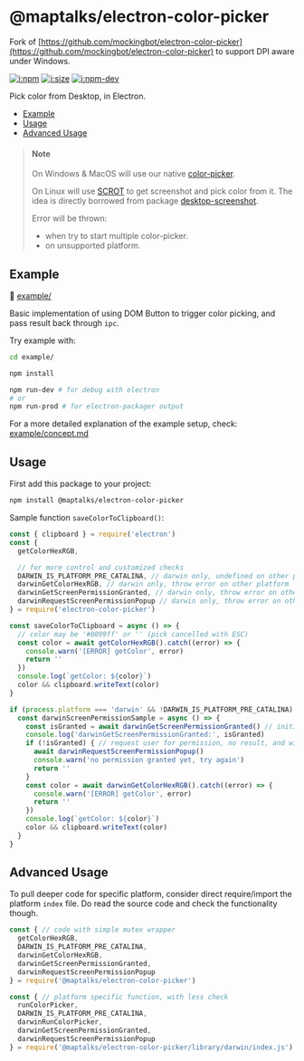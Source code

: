 # @maptalks/electron-color-picker

Fork of [https://github.com/mockingbot/electron-color-picker](https://github.com/mockingbot/electron-color-picker) to support DPI aware under Windows.

[![i:npm]][l:npm]
[![i:size]][l:size]
[![i:npm-dev]][l:npm]

Pick color from Desktop, in Electron.

[i:npm]: https://img.shields.io/npm/v/electron-color-picker?colorB=blue
[i:npm-dev]: https://img.shields.io/npm/v/electron-color-picker/dev
[l:npm]: https://npm.im/electron-color-picker
[i:size]: https://packagephobia.now.sh/badge?p=electron-color-picker
[l:size]: https://packagephobia.now.sh/result?p=electron-color-picker

[//]: # (NON_PACKAGE_CONTENT)


* [Example](#example)
* [Usage](#usage)
* [Advanced Usage](#advanced-usage)


> #### Note
> 
> On Windows & MacOS will use our native [color-picker](https://github.com/mockingbot/mb_colorpicker_desktop_native).
> 
> On Linux will use [SCROT][l:scrot] to get screenshot and pick color from it.
> The idea is directly borrowed from package [desktop-screenshot][l:desktop-screenshot].
> 
> Error will be thrown:
> - when try to start multiple color-picker.
> - on unsupported platform.

[l:scrot]: https://en.wikipedia.org/wiki/Scrot
[l:desktop-screenshot]: https://npm.im/desktop-screenshot


## Example

📁 [example/](example/)

Basic implementation of using DOM Button to trigger color picking,
and pass result back through `ipc`.

Try example with:
```bash
cd example/

npm install

npm run-dev # for debug with electron
# or
npm run-prod # for electron-packager output
```

For a more detailed explanation of the example setup,
check: [example/concept.md](example/concept.md)


## Usage

First add this package to your project: 
```bash
npm install @maptalks/electron-color-picker
```

Sample function `saveColorToClipboard()`:
```js
const { clipboard } = require('electron')
const {
  getColorHexRGB,

  // for more control and customized checks
  DARWIN_IS_PLATFORM_PRE_CATALINA, // darwin only, undefined on other platform
  darwinGetColorHexRGB, // darwin only, throw error on other platform
  darwinGetScreenPermissionGranted, // darwin only, throw error on other platform
  darwinRequestScreenPermissionPopup // darwin only, throw error on other platform
} = require('electron-color-picker')

const saveColorToClipboard = async () => {
  // color may be '#0099ff' or '' (pick cancelled with ESC)
  const color = await getColorHexRGB().catch((error) => {
    console.warn('[ERROR] getColor', error)
    return ''
  })
  console.log(`getColor: ${color}`)
  color && clipboard.writeText(color)
}

if (process.platform === 'darwin' && !DARWIN_IS_PLATFORM_PRE_CATALINA) {
  const darwinScreenPermissionSample = async () => {
    const isGranted = await darwinGetScreenPermissionGranted() // initial check
    console.log('darwinGetScreenPermissionGranted:', isGranted)
    if (!isGranted) { // request user for permission, no result, and will not wait for user click
      await darwinRequestScreenPermissionPopup()
      console.warn('no permission granted yet, try again')
      return ''
    }
    const color = await darwinGetColorHexRGB().catch((error) => {
      console.warn('[ERROR] getColor', error)
      return ''
    })
    console.log(`getColor: ${color}`)
    color && clipboard.writeText(color)
  }
}
```


## Advanced Usage

To pull deeper code for specific platform,
consider direct require/import the platform `index` file.
Do read the source code and check the functionality though.

```js
const { // code with simple mutex wrapper
  getColorHexRGB,
  DARWIN_IS_PLATFORM_PRE_CATALINA,
  darwinGetColorHexRGB,
  darwinGetScreenPermissionGranted,
  darwinRequestScreenPermissionPopup
} = require('@maptalks/electron-color-picker')

const { // platform specific function, with less check
  runColorPicker,
  DARWIN_IS_PLATFORM_PRE_CATALINA,
  darwinRunColorPicker,
  darwinGetScreenPermissionGranted,
  darwinRequestScreenPermissionPopup
} = require('@maptalks/electron-color-picker/library/darwin/index.js')
```
